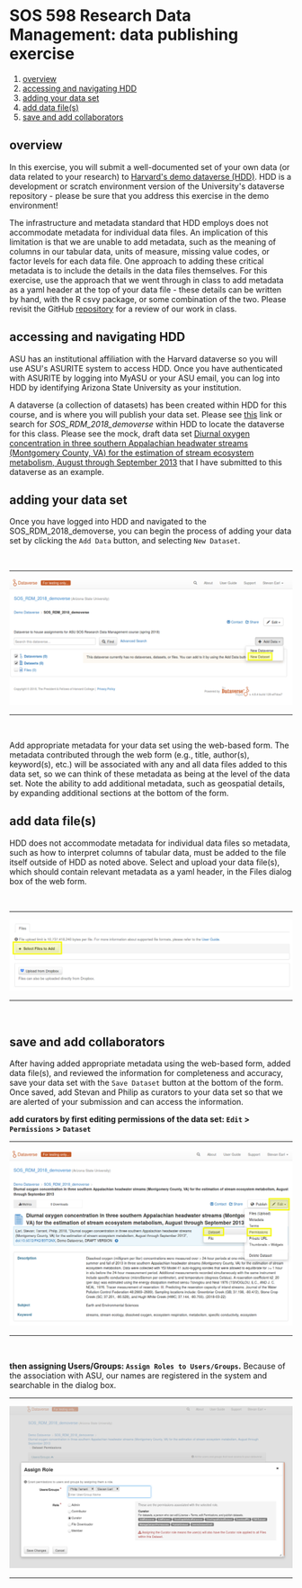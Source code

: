 # SOS 598 Research Data Management: data publishing exercise

1. [overview](https://github.com/SOS598-RDM/assignment_submission_workflow/blob/master/data_publication_exercise.md#overview)
2. [accessing and navigating HDD](https://github.com/SOS598-RDM/assignment_submission_workflow/blob/master/data_publication_exercise.md#accessing-and-navigating-hdd)
3. [adding your data set](https://github.com/SOS598-RDM/assignment_submission_workflow/blob/master/data_publication_exercise.md#adding-your-data-set)
4. [add data file(s)](https://github.com/SOS598-RDM/assignment_submission_workflow/blob/master/data_publication_exercise.md#add-data-files)
5. [save and add collaborators](https://github.com/SOS598-RDM/assignment_submission_workflow/blob/master/data_publication_exercise.md#save-and-add-collaborators)

## overview

In this exercise, you will submit a well-documented set of your own data (or data related to your research) to [Harvard's demo dataverse (HDD)](https://demo.dataverse.org/). HDD is a development or scratch environment version of the University's dataverse repository - please be sure that you address this exercise in the demo environment!

The infrastructure and metadata standard that HDD employs does not accommodate metadata for individual data files. An implication of this limitation is that we are unable to add metadata, such as the meaning of columns in our tabular data, units of measure, missing value codes, or factor levels for each data file. One approach to adding these critical metadata is to include the details in the data files themselves. For this exercise, use the approach that we went through in class to add metadata as a yaml header at the top of your data file - these details can be written by hand, with the R csvy package, or some combination of the two. Please revisit the GitHub [repository](https://github.com/SOS598-RDM/rdm-lecture-metadata) for a review of our work in class. 


## accessing and navigating HDD

ASU has an institutional affiliation with the Harvard dataverse so you will use ASU's ASURITE system to access HDD. Once you have authenticated with ASURITE by logging into MyASU or your ASU email, you can log into HDD by identifying Arizona State University as your institution.

A dataverse (a collection of datasets) has been created within HDD for this course, and is where you will publish your data set. Please see [this](https://demo.dataverse.org/dataverse/RDM_2018) link or search for *SOS\_RDM\_2018\_demoverse* within HDD to locate the dataverse for this class. Please see the mock, draft data set [Diurnal oxygen concentration in three southern Appalachian headwater streams (Montgomery County, VA) for the estimation of stream ecosystem metabolism, August through September 2013](https://demo.dataverse.org/dataset.xhtml?persistentId=doi:10.5072/FK2/E9TQNX&version=DRAFT) that I have submitted to this dataverse as an example.


## adding your data set

Once you have logged into HDD and navigated to the SOS\_RDM\_2018\_demoverse, you can begin the process of adding your data set by clicking the `Add Data` button, and selecting `New Dataset`.

<br>
<hr>

![add_data](data_publication_figures/add_data.png)

<hr>
<br>

Add appropriate metadata for your data set using the web-based form. The metadata contributed through the web form (e.g., title, author(s), keyword(s), etc.) will be associated with any and all data files added to this data set, so we can think of these metadata as being at the level of the data set. Note the ability to add additional metadata, such as geospatial details, by expanding additional sections at the bottom of the form.


## add data file(s)

HDD does not accommodate metadata for individual data files so metadata, such as how to interpret columns of tabular data, must be added to the file itself outside of HDD as noted above. Select and upload your data file(s), which should contain relevant metadata as a yaml header, in the Files dialog box of the web form.

<br>
<hr>

![upload_files](data_publication_figures/upload_files.png)

<hr>
<br>


## save and add collaborators

After having added appropriate metadata using the web-based form, added data file(s), and reviewed the information for completeness and accuracy, save your data set with the `Save Dataset` button at the bottom of the form. Once saved, add Stevan and Philip as curators to your data set so that we are alerted of your submission and can access the information.

**add curators by first editing permissions of the data set: `Edit` > `Permissions` > `Dataset`**
<br>
<hr>

![edit_permissions](data_publication_figures/edit_permissions.png)

<hr>
<br>

**then assigning Users/Groups: `Assign Roles to Users/Groups`.** Because of the association with ASU, our names are registered in the system and searchable in the dialog box.
<br>
<hr>

![assign_curator_roles](data_publication_figures/assign_curator_roles.png)

<hr>
<br>
